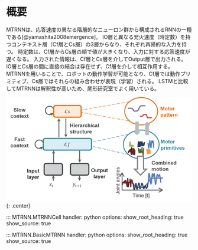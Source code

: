 # 概要
MTRNNは、応答速度の異なる階層的なニューロン群から構成されるRNNの一種である[@yamashita2008emergence]。
IO層と異なる発火速度（時定数）を持つコンテキスト層（Cf層とCs層）の3層からなり、それぞれ再帰的な入力を持つ。
時定数は、Cf層からCs層の順で値が大きくなり、入力に対する応答速度が遅くなる。
入力された情報は、Cf層とCs層を介してOutput層で出力される。
IO層とCs層の間に直接の結合は存在せず、Cf層を介して相互作用する。
MTRNNを用いることで、ロボットの動作学習が可能となり、Cf層では動作プリミティブ、Cs層ではそれらの組み合わせが表現（学習）される。
LSTMと比較してMTRNNは解釈性が高いため、尾形研究室でよく用いている。


![MTRNN](img/mtrnn/mtrnn.webp){: .center}


::: MTRNN.MTRNNCell
    handler: python
    options:
      show_root_heading: true
      show_source: true

::: MTRNN.BasicMTRNN
    handler: python
    options:
      show_root_heading: true
      show_source: true
